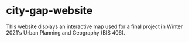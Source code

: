 # city-gap-website
This website displays an interactive map used for a final project in Winter 2021's Urban Planning and Geography (BIS 406).
